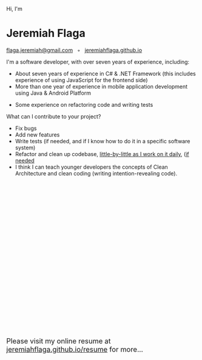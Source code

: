 <div class="resume-section-content col-md-10" markdown="1">

<!-- 
> For a long time it’s puzzled me that most books on software development processes talk about what to do when you are starting from a blank sheet of editor screen. It’s puzzled me because that’s not the most common situation that people write code in. Most people have to make changes to an existing code base, even if it’s their own. In an ideal world this code base is well designed and well factored, but we all know how often the ideal world appears in our career.
> 
> &mdash; from the Foreword by Martin Fowler in ["Object-Oriented Reengineering Patterns"](http://scg.unibe.ch/download/oorp/)

I have already accepted my fate of working on legacy systems (mostly) in my lifetime...
 -->

<p class="lead mt-5">Hi, I'm </p>

<h1 class="mb-0">
    Jeremiah
    <span class="text-primary">Flaga</span>
</h1>

<div class="subheading mb-5">
    <!-- 
    <a href="https://www.google.com/maps/place/Kidapawan+City,+Cotabato/">Kidapawan, Cotabato, Philippines</a> &nbsp; ◦ &nbsp;  
    <a href="https://www.google.com/maps/place/Cebu+City,+Cebu/">Cebu, Philippines</a> &nbsp; ◦ &nbsp; 
    -->
    <a href="mailto:{{ site.email | encode_email }}">flaga.jeremiah@gmail.com</a> &nbsp; ◦ &nbsp; 
    <a href="/">jeremiahflaga.github.io</a> 
</div>

<p class="lead">I'm a software developer,
<!-- <a href="#lob-apps-footnote" id="lob-apps-footnote-indicator">*</a> -->
with over seven years of experience, including:</p>

- About seven years of experience in C# & .NET Framework (this includes experience of using JavaScript for the frontend side)
- More than one year of experience in mobile application development using Java & Android Platform
<!-- - A few months of experience on Angular -->
- Some experience on refactoring code and writing tests

<p class="lead">What can I contribute to your project?</p>

- Fix bugs
- Add new features 
- Write tests (if needed, and if I know how to do it in a specific software system)
- Refactor and clean up codebase, [little-by-little as I work on it daily](https://medium.com/@kentbeck_7670/software-design-is-human-relationships-part-2-of-3-waiters-changers-and-sufficiency-4c0bb9a08d23), ([if needed](/2020/07/31/some-legacy-code-lessons-and-resources/)
- I think I can teach younger developers the concepts of Clean Architecture and clean coding (writing intention-revealing code).

<!-- 
, because you know, ["If it ain't broke, don't fix it"](https://en.wiktionary.org/wiki/if_it_ain%27t_broke,_don%27t_fix_it), but of course, also, ["what does broke mean?"](link to WELC))
 -->

<!-- 

- I can teach younger developers Clean Architecture and clean coding. (I think I have a good grasp of Clean Architecture (or Port  Adapters, etc.), clean coding (writing intention-revealing code)
- - You might already have an employee or employees who have good grast on these, but you have not identified them yet. I can help identify them for you.





https://simpleprogrammer.com/2017/01/27/respecting-abstraction/



<https://simpleprogrammer.com/be-a-good-developer/> 

 - Writing code is about expressing your intentions more than just writing code that does the job.


 -->


<!-- 
- Help in the architecture/structure of a new project
- Help in re-architecting/re-structuring of an existing project (if needed) 
-->

<!-- 
<div class="social-icons mt-5">
    {% if site.linkedin_username %}
    <a class="social-icon" href="https://www.linkedin.com/in/{{ site.linkedin_username }}"><i class="fab fa-linkedin-in"></i></a>
    {% endif %}
    {% if site.github_username %}
    <a class="social-icon" href="https://github.com/{{ site.github_username }}"><i class="fab fa-github"></i></a>   
    {% endif %}     
    {% if site.twitter_username %}
        <a class="social-icon" href="https://twitter.com/{{ site.twitter_username }}"><i class="fab fa-twitter"></i></a>
    {% endif %}
    {% if site.facebook_username %}
    <a class="social-icon" href="https://www.facebook.com/{{ site.facebook_username }}"><i class="fab fa-facebook-f"></i></a>
    {% endif %}
</div> 
-->

<!-- 
<hr />
<div id="lob-apps-footnote">
    <p>
        * I mainly work on what they call 
        <a href="https://blogs.msdn.microsoft.com/dragoman/2007/07/19/what-is-a-lob-application/">
            "line-of-business applications"
        </a>
        <a href="#lob-apps-footnote-indicator">&uarr;</a>
    </p>
</div> 
 -->

<div class="d-none d-print-block">
    <br /><br /><br /><br />
    <br /><br /><br /><br />
    <br /><br /><br /><br />
    <br /><br /><br /><br />
    <br /><br /><br /><br />
    <br /><br /><br /><br />
    <span style="font-size: 1.3em;">
        Please visit my online resume at <a href="https://jeremiahflaga.github.io/resume">jeremiahflaga.github.io/resume</a> for more...
    </span>
</div>


</div>
